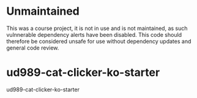 # Unmaintained

This was a course project, it is not in use and is not maintained, as such vulnnerable dependency alerts have been disabled.  This code should therefore be considered unsafe for use without dependency updates and general code review.


ud989-cat-clicker-ko-starter
============================

ud989-cat-clicker-ko-starter
